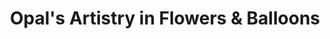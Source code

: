 ---
title: "Opal's Artistry in Flowers & Balloons"
url: /edmonton/opals-artistry-in-flowers-and-balloons/
shop: florist
---